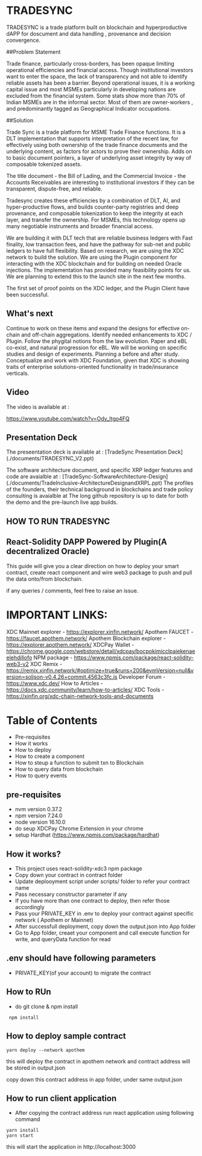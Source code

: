 # TRADESYNC


TRADESYNC is a trade platform built on blockchain and hyperproductive dAPP for doscument and data handling , provenance and decision convergence.

##Problem Statement

Trade finance, particularly cross-borders, has been opaque limiting operational efficiencies and financial access. Though institutional investors want to enter the space, the lack of transparency and not able to identify reliable assets has been a barrier. Beyond operational issues, it is a working capital issue and most MSMEs particularly in developing nations are excluded from the financial system. Some stats show more than 70% of Indian MSMEs are in the informal sector. Most of them are owner-workers , and predominantly tagged as Geographical Indicator occupations.

##Solution 

Trade Sync is a trade platform for MSME Trade Finance functions. It is a DLT implementation that supports interpretation of the recent law, for effectively using both ownership of the trade finance documents and the underlying content, as factors for actors to prove their ownership. Adds on to basic document pointers, a layer of underlying asset integrity by way of composable tokenized assets.

The title document - the Bill of Lading, and the Commercial Invoice - the Accounts Receivables are interesting to institutional investors if they can be transparent, dispute-free, and reliable.

Tradesync creates these efficiencies by a combination of DLT, AI, and hyper-productive flows, and builds counter-party registries and deep provenance, and composable tokenization to keep the integrity at each layer, and transfer the ownership. For MSMEs, this technology opens up many negotiable instruments and broader financial access.

We are building it with DLT tech that are reliable business ledgers with Fast finality, low transaction fees, and have the pathway for sub-net and public ledgers to have full flexibility. Based on research, we are using the XDC network to build the solution. We are using the Plugin component for interacting with the XDC blockchain and for building on needed Oracle injections. The implementation has provided many feasibility points for us. We are planning to extend this to the launch site in the next few months.

The first set of proof points on the XDC ledger, and the Plugin Client have been successful.

## What's next

Continue to work on these items and expand the designs for effective on-chain and off-chain aggregations. Identify needed enhancements to XDC / Plugin.
Follow the phygital notions from the law evolution. Paper and eBL co-exist, and natural progression for eBL.
We will be working on specific studies and design of experiments. Planning a before and after study. 
Conceptualize and work with XDC Foundation, given that XDC is showing traits of enterprise solutions-oriented functionality in trade/insurance verticals.

## Video

The video is available at :  

https://www.youtube.com/watch?v=Ody_Itgo4FQ

## Presentation Deck

The preseentation deck is available at : [TradeSync Presentation Deck] (./documents/TRADESYNC_V2.ppt)

The software architecture document, and specific XRP ledger features and code are avaialble at : [TradeSync-SoftwareArchitecture-Design] (./documents/TradeInclusive-ArchitectureDesignandXRPL.ppt)
The profiles of the founders, their technical background in blockchains and trade policy consulting is avaialble at 
The long github repository is up to date for both the demo and the pre-launch live app builds.







## HOW TO RUN TRADESYNC

##  React-Solidity DAPP   Powered by Plugin(A decentralized Oracle)

This guide will give you a clear direction on how to deploy your smart contract, create react component and wire web3 package to push and pull the data onto/from blockchain.

if any queries / comments, feel free to raise an issue.

# IMPORTANT LINKS:
XDC Mainnet explorer - https://explorer.xinfin.network/
Apothem FAUCET - https://faucet.apothem.network/
Apothem Blockchain explorer - https://explorer.apothem.network/
XDCPay Wallet - https://chrome.google.com/webstore/detail/xdcpay/bocpokimicclpaiekenaeelehdjllofo
NPM package - https://www.npmjs.com/package/react-solidity-web3-v2
XDC Remix - https://remix.xinfin.network/#optimize=true&runs=200&evmVersion=null&version=soljson-v0.4.26+commit.4563c3fc.js
Developer Forum -https://www.xdc.dev/
How to Articles - https://docs.xdc.community/learn/how-to-articles/
XDC Tools - https://xinfin.org/xdc-chain-network-tools-and-documents

# Table of Contents
- Pre-requisites
- How it works
- How to deploy
- How to create a component
- How to steup a function to submit txn to Blockchain
- How to query data from blockchain
- How to query events

## pre-requisites
- nvm version 0.37.2
- npm version 7.24.0
- node version 16.10.0
- do seup XDCPay Chrome Extension in your chrome 
- setup Hardhat (https://www.npmjs.com/package/hardhat)

## How it works?
- This project uses react-solidity-xdc3 npm package
- Copy down your contract in contract folder
- Update deplooyment script under scripts/ folder to refer your contract name
- Pass necessary constructor parameter if any
- If you have more than one contract to deploy, then refer those accordingly
- Pass your PRIVATE_KEY in .env to deploy your contract against specific network ( Apothem or Mainnet)
- After successfull deployment, copy down the output.json into App folder
- Go to App folder, creaet your component and call execute function for write, and queryData function for read

## .env should have following parameters
- PRIVATE_KEY(of your account) to migrate the contract

## How to RUn
- do git clone & npm install

```
 npm install
```
## How to deploy sample contract
```
yarn deploy --network apothem
```
this will deploy the contract in apothem network and contract address will be stored in output.json

copy down this contract address in app folder, under same output.json

## How to run client application
- After copying the contract address run react application using following command
```
yarn install
yarn start
```
this will start the application in http://localhost:3000 
